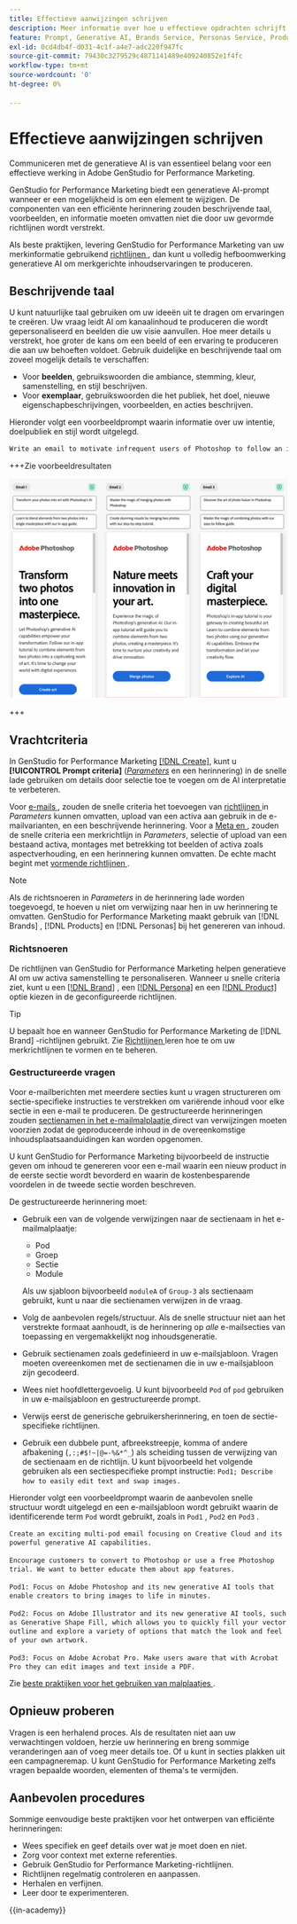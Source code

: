 ```yaml
---
title: Effectieve aanwijzingen schrijven
description: Meer informatie over hoe u effectieve opdrachten schrijft voor Adobe GenStudio voor prestatiemarketing.
feature: Prompt, Generative AI, Brands Service, Personas Service, Products Service, Guidelines
exl-id: 0cd4db4f-d031-4c1f-a4e7-adc220f947fc
source-git-commit: 79430c3279529c4871141489e409240852e1f4fc
workflow-type: tm+mt
source-wordcount: '0'
ht-degree: 0%

---
```


# Effectieve aanwijzingen schrijven

Communiceren met de generatieve AI is van essentieel belang voor een effectieve werking in Adobe GenStudio for Performance Marketing.

GenStudio for Performance Marketing biedt een generatieve AI-prompt wanneer er een mogelijkheid is om een element te wijzigen. De componenten van een efficiënte herinnering zouden beschrijvende taal, voorbeelden, en informatie moeten omvatten niet die door uw gevormde richtlijnen wordt verstrekt.

Als beste praktijken, levering GenStudio for Performance Marketing van uw merkinformatie gebruikend [ richtlijnen ](/help/user-guide/guidelines/overview.md), dan kunt u volledig hefboomwerking generatieve AI om merkgerichte inhoudservaringen te produceren.

## Beschrijvende taal

U kunt natuurlijke taal gebruiken om uw ideeën uit te dragen om ervaringen te creëren. Uw vraag leidt AI om kanaalinhoud te produceren die wordt gepersonaliseerd en beelden die uw visie aanvullen. Hoe meer details u verstrekt, hoe groter de kans om een beeld of een ervaring te produceren die aan uw behoeften voldoet. Gebruik duidelijke en beschrijvende taal om zoveel mogelijk details te verschaffen:

- Voor **beelden**, gebruikswoorden die ambiance, stemming, kleur, samenstelling, en stijl beschrijven.
- Voor **exemplaar**, gebruikswoorden die het publiek, het doel, nieuwe eigenschapbeschrijvingen, voorbeelden, en acties beschrijven.

Hieronder volgt een voorbeeldprompt waarin informatie over uw intentie, doelpubliek en stijl wordt uitgelegd.

```bash
Write an email to motivate infrequent users of Photoshop to follow an in-app tutorial that teaches them to combine elements of two photos into a beautiful work of art. Highlight the generative AI capabilities of Photoshop and use references to natural imagery.
```

+++Zie voorbeeldresultaten

![ drie geproduceerde e-mails ](/help/assets/sample-email.png)

+++

## Vrachtcriteria

In GenStudio for Performance Marketing [[!DNL Create]](/help/user-guide/create/overview.md), kunt u **[!UICONTROL Prompt criteria]** ([_Parameters_](/help/user-guide/create/overview.md#parameters) en een herinnering) in de snelle lade gebruiken om details door selectie toe te voegen om de AI interpretatie te verbeteren.

Voor [ e-mails ](/help/user-guide/create/email-experiences.md), zouden de snelle criteria het toevoegen van [ richtlijnen ](/help/user-guide/guidelines/overview.md) in _Parameters_ kunnen omvatten, upload van een activa aan gebruik in de e-mailvarianten, en een beschrijvende herinnering. Voor a [ Meta en ](/help/user-guide/create/create-meta-ad.md), zouden de snelle criteria een merkrichtlijn in _Parameters_, selectie of upload van een bestaand activa, montages met betrekking tot beelden of activa zoals aspectverhouding, en een herinnering kunnen omvatten. De echte macht begint met [ vormende richtlijnen ](/help/user-guide/guidelines/add-guidelines.md).

>[!NOTE]
>
>Als de richtsnoeren in _Parameters_ in de herinnering lade worden toegevoegd, te hoeven u niet om verwijzing naar hen in uw herinnering te omvatten. GenStudio for Performance Marketing maakt gebruik van [!DNL Brands] , [!DNL Products] en [!DNL Personas] bij het genereren van inhoud.

### Richtsnoeren

De richtlijnen van GenStudio for Performance Marketing helpen generatieve AI om uw activa samenstelling te personaliseren. Wanneer u snelle criteria ziet, kunt u een [[!DNL Brand]](/help/user-guide/guidelines/brands.md) , een [[!DNL Persona]](/help/user-guide/guidelines/personas.md) en een [[!DNL Product]](/help/user-guide/guidelines/products.md) optie kiezen in de geconfigureerde richtlijnen.

>[!TIP]
>
>U bepaalt hoe en wanneer GenStudio for Performance Marketing de [!DNL Brand] -richtlijnen gebruikt. Zie [ Richtlijnen ](/help/user-guide/guidelines/overview.md) leren hoe te om uw merkrichtlijnen te vormen en te beheren.

### Gestructureerde vragen

Voor e-mailberichten met meerdere secties kunt u vragen structureren om sectie-specifieke instructies te verstrekken om variërende inhoud voor elke sectie in een e-mail te produceren. De gestructureerde herinneringen zouden [ sectienamen in het e-mailmalplaatje ](/help/user-guide/content/customize-template.md#sections-or-groups) direct van verwijzingen moeten voorzien zodat de geproduceerde inhoud in de overeenkomstige inhoudsplaatsaanduidingen kan worden opgenomen.

U kunt GenStudio for Performance Marketing bijvoorbeeld de instructie geven om inhoud te genereren voor een e-mail waarin een nieuw product in de eerste sectie wordt bevorderd en waarin de kostenbesparende voordelen in de tweede sectie worden beschreven.

De gestructureerde herinnering moet:

- Gebruik een van de volgende verwijzingen naar de sectienaam in het e-mailmalplaatje:
   - Pod
   - Groep
   - Sectie
   - Module

  Als uw sjabloon bijvoorbeeld `moduleA` of `Group-3` als sectienaam gebruikt, kunt u naar die sectienamen verwijzen in de vraag.

- Volg de aanbevolen regels/structuur. Als de snelle structuur niet aan het verstrekte formaat aanhoudt, is de herinnering op *alle* e-mailsecties van toepassing en vergemakkelijkt nog inhoudsgeneratie.
- Gebruik sectienamen zoals gedefinieerd in uw e-mailsjabloon. Vragen moeten overeenkomen met de sectienamen die in uw e-mailsjabloon zijn gecodeerd.
- Wees niet hoofdlettergevoelig. U kunt bijvoorbeeld `Pod` of `pod` gebruiken in uw e-mailsjabloon en gestructureerde prompt.
- Verwijs eerst de generische gebruikersherinnering, en toen de sectie-specifieke richtlijnen.
- Gebruik een dubbele punt, afbreekstreepje, komma of andere afbakening (`,:;#$!~|@=-%&*^_`) als scheiding tussen de verwijzing van de sectienaam en de richtlijn. U kunt bijvoorbeeld het volgende gebruiken als een sectiespecifieke prompt instructie: `Pod1; Describe how to easily edit text and swap images.`

Hieronder volgt een voorbeeldprompt waarin de aanbevolen snelle structuur wordt uitgelegd en een e-mailsjabloon wordt gebruikt waarin de identificerende term `Pod` wordt gebruikt, zoals in `Pod1` , `Pod2` en `Pod3` .

```properties
Create an exciting multi-pod email focusing on Creative Cloud and its powerful generative AI capabilities.

Encourage customers to convert to Photoshop or use a free Photoshop trial. We want to better educate them about app features.

Pod1: Focus on Adobe Photoshop and its new generative AI tools that enable creators to bring images to life in minutes.

Pod2: Focus on Adobe Illustrator and its new generative AI tools, such as Generative Shape Fill, which allows you to quickly fill your vector outline and explore a variety of options that match the look and feel of your own artwork.

Pod3: Focus on Adobe Acrobat Pro. Make users aware that with Acrobat Pro they can edit images and text inside a PDF.
```

Zie [ beste praktijken voor het gebruiken van malplaatjes ](/help/user-guide/content/best-practices-for-templates.md).

## Opnieuw proberen

Vragen is een herhalend proces. Als de resultaten niet aan uw verwachtingen voldoen, herzie uw herinnering en breng sommige veranderingen aan of voeg meer details toe. Of u kunt in secties plakken uit een campagneremap. U kunt GenStudio for Performance Marketing zelfs vragen bepaalde woorden, elementen of thema&#39;s te vermijden.

## Aanbevolen procedures

Sommige eenvoudige beste praktijken voor het ontwerpen van efficiënte herinneringen:

- Wees specifiek en geef details over wat je moet doen en niet.
- Zorg voor context met externe referenties.
- Gebruik GenStudio for Performance Marketing-richtlijnen.
- Richtlijnen regelmatig controleren en aanpassen.
- Herhalen en verfijnen.
- Leer door te experimenteren.

{{in-academy}}
